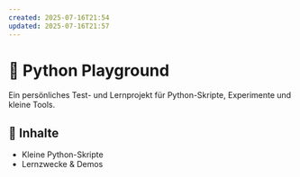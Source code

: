 ```yaml
---
created: 2025-07-16T21:54
updated: 2025-07-16T21:57
---
```

# 🧪 Python Playground

Ein persönliches Test- und Lernprojekt für Python-Skripte, Experimente und kleine Tools.

## 🚀 Inhalte

- Kleine Python-Skripte
- Lernzwecke & Demos


